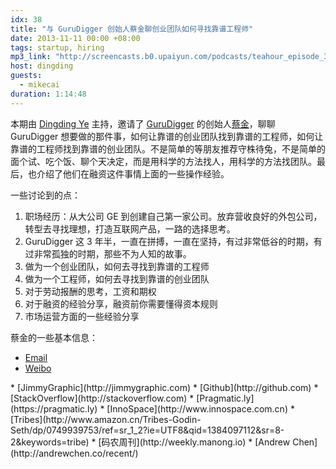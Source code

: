 ```yaml
---
idx: 38
title: "与 GuruDigger 创始人蔡金聊创业团队如何寻找靠谱工程师"
date: 2013-11-11 00:00 +08:00
tags: startup, hiring
mp3_link: "http://screencasts.b0.upaiyun.com/podcasts/teahour_episode_38.m4a"
host: dingding
guests:
  - mikecai
duration: 1:14:48
---
```


本期由 [Dingding Ye](http://yedingding.com) 主持，邀请了 [GuruDigger](http://gurudigger.com) 的创始人[蔡金](http://primesplus.com/blog/)，聊聊 GuruDigger 想要做的那件事，如何让靠谱的创业团队找到靠谱的工程师，如何让靠谱的工程师找到靠谱的创业团队。不是简单的等朋友推荐守株待兔，不是简单的面个试、吃个饭、聊个天决定，而是用科学的方法找人，用科学的方法找团队。最后，也介绍了他们在融资这件事情上面的一些操作经验。

一些讨论到的点：

1. 职场经历：从大公司 GE 到创建自己第一家公司。放弃营收良好的外包公司，转型去寻找理想，打造互联网产品，一路的选择思考。
2. GuruDigger 这 3 年半，一直在拼搏，一直在坚持，有过非常低谷的时期，有过非常孤独的时期，那些不为人知的故事。
3. 做为一个创业团队，如何去寻找到靠谱的工程师
4. 做为一个工程师，如何去寻找到靠谱的创业团队
5. 对于劳动报酬的思考，工资和期权
6. 对于融资的经验分享，融资前你需要懂得资本规则
7. 市场运营方面的一些经验分享

蔡金的一些基本信息：

* [Email](mailto:mike@gurudigger.com)
* [Weibo](http://weibo.com/u/2103247395)

<section class="notes" markdown="1">
* [JimmyGraphic](http://jimmygraphic.com)
* [Github](http://github.com)
* [StackOverflow](http://stackoverflow.com)
* [Pragmatic.ly](https://pragmatic.ly)
* [InnoSpace](http://www.innospace.com.cn)
* [Tribes](http://www.amazon.cn/Tribes-Godin-Seth/dp/0749939753/ref=sr_1_2?ie=UTF8&qid=1384097112&sr=8-2&keywords=tribe)
* [码农周刊](http://weekly.manong.io)
* [Andrew Chen](http://andrewchen.co/recent/)
</section>
